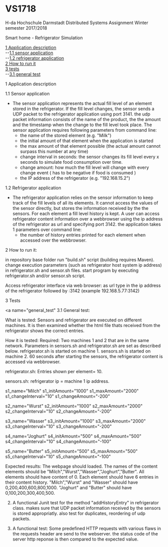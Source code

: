 # VS1718


H-da Hochschule Darmstadt
Distributed Systems Assignment 
Winter semester 2017/2018



Smart home - Refrigerator Simulation

[1 Application description](#description)<br>
--[1.1 sensor application](#sensor)<br>
--[1.2 refrigerator application](#refrigerator)<br>
[2 How to run it](#how_to_run)<br>
[3 tests](#tests)<br>
--[3.1 general test](#general_test)<br>



<a name="description"></a>1 Application description

<a name="sensor"></a>1.1 Sensor application

- The sensor application represents the actual fill level of an element stored in the refrigerator. If the fill level changes, the sensor sends a UDP packet to the refrigerator application using port 3141. the udp packet information consists of the name of the product, the the amount and the timestamp when the change to the fill level took place. The sensor application requires following parameters from command line:
  - the name of the stored element (e.g. "Milk")
  - the initial amount of that element when the application is started
  - the max amount of that element possible (the actual amount cannot surpass this number at any time)
  - change interval in seconds: the sensor changes its fill level every x seconds to simulate food consumption over time.
  - change amount: how much the fill level will change with every change event ( has to be negative if food is consumed )
  - the IP address of the refrigerator (e.g. "192.168.15.2")


<a name="refrigerator"></a>1.2 Refrigerator application

- The refrigerator application relies on the sensor information to keep track of the fill levels of all its elements. It cannot access the values of the sensor directly, but stores the information received by the the sensors. For each element a fill level history is kept. A user can access refrigerator content information over a webbrowser using the ip address of the refrigerator as url and specifying port 3142. the application takes 1 parameters over command line:
  - the number of history entries printed for each element when accessed over the webbrowser.


<a name="how_to_run"></a>2 How to run it:

in repository base folder run "build.sh" script (building requires Maven).
change execution parameters (such as refrigerator host system ip address) in refrigerator.sh and sensor.sh files.
start program by executing refrigerator.sh and/or sensor.sh script.

Access refrigerator interface via web browser:
as url type in the ip address of the refrigerator followed by :3142 (example 192.168.5.77:3142)


<a name="tests"></a>3 Tests

<a name="general_test"</a> 3.1 General test:

What is tested:
Sensors and refrigerator are executed on different machines. It is then examined whether the html file thats received from the refrigerator shows the correct entries. 

How it is tested:
Required: Two machines 1 and 2 that are in the same network. 
Parameters in sensors.sh and refrigerator.sh are set as described below.
refrigerator.sh is started on machine 1. 
sensors.sh is started on machine 2.
60 seconds after starting the sensors, the refrigerator content is accessed via webbrowser.

refrigerator.sh: 
Entries shown per element= 10.

sensors.sh:
refrigerator ip = machine 1 ip address.

s1_name="Milch"
s1_initAmount="1000"
s1_maxAmount="2000"
s1_changeInterval="10"
s1_changeAmount="-200"

s2_name="Wurst"
s2_initAmount="1000"
s2_maxAmount="2000"
s2_changeInterval="10"
s2_changeAmount="-200"

s3_name="Wasser"
s3_initAmount="1000"
s3_maxAmount="2000"
s3_changeInterval="10"
s3_changeAmount="-200"

s4_name="Joghurt"
s4_initAmount="500"
s4_maxAmount="500"
s4_changeInterval="10"
s4_changeAmount="-100"

s5_name="Butter"
s5_initAmount="500"
s5_maxAmount="500"
s5_changeInterval="10"
s5_changeAmount="-100"


Expected results:
The webpage should loaded.
The names of the content elements should be "Milch","Wurst","Wasser","Joghurt","Butter".
All elements should have content of 0.
Each element should have 6 entries in their content history.
"Milch","Wurst" and "Wasser" should have 0,200,400,600,800,1000.
"Joghurt" and "Butter" should have 0,100,200,300,400,500.


2) A functional Junit test for the method "addHistoryEntry" in refrigerator class. makes sure that UDP packet information received by the sensors is stored appropriatly. also test for duplicates, reordering of udp packets.

3) A functional test: Some predefined HTTP requests with various flaws in the requests header are send to the webserver. the status code of the server http reponse is then compared to the expected value.
